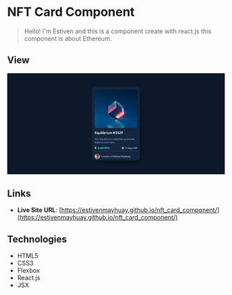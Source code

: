# **NFT Card Component**

> Hello! I'm Estiven and this is a component create with react.js this component is about Ethereum.

## **View**

![](./src/images/view-desktop.png)

## **Links**

- **Live Site URL**: [https://estivenmayhuay.github.io/nft_card_component/](https://estivenmayhuay.github.io/nft_card_component/)

## **Technologies**

- HTML5
- CSS3
- Flexbox
- React.js
- JSX
